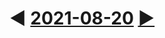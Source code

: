# ◀ [2021-08-20](../../2021.md#august) [▶](../../09/19/20210919.md)

<footer style=min-height:100vh></footer>
